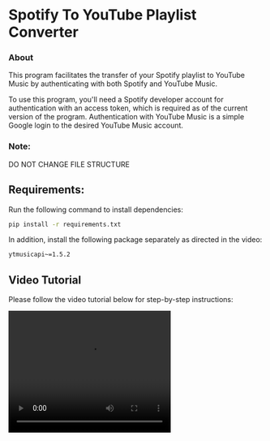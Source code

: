 # Spotify To YouTube Playlist Converter

### About

This program facilitates the transfer of your Spotify playlist to YouTube Music by authenticating with both Spotify and YouTube Music.

To use this program, you'll need a Spotify developer account for authentication with an access token, which is required as of the current version of the program. Authentication with YouTube Music is a simple Google login to the desired YouTube Music account.

### Note:

DO NOT CHANGE FILE STRUCTURE

## Requirements:

Run the following command to install dependencies:

```bash
pip install -r requirements.txt
```

In addition, install the following package separately as directed in the video:

```bash
ytmusicapi~=1.5.2
```

## Video Tutorial

Please follow the video tutorial below for step-by-step instructions:

<video width="320" height="240" controls>
  <source src="http://player.vimeo.com/video/3873878">
</video>
